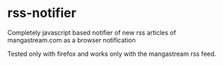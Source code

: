 # rss-notifier
Completely javascript based notifier of new rss articles of mangastream.com as a browser notification

Tested only with firefox and works only with the mangastream rss feed.
